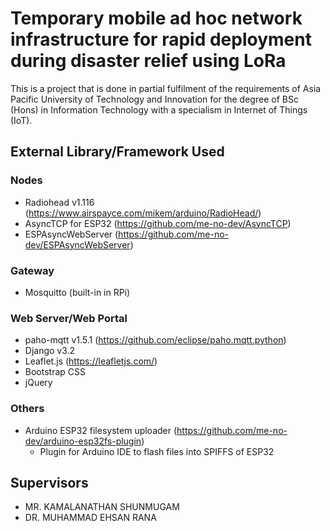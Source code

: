 # Temporary mobile ad hoc network infrastructure for rapid deployment during disaster relief using LoRa
This is a project that is done in partial fulfilment of the requirements of Asia Pacific University of Technology and Innovation for the degree of
BSc (Hons) in Information Technology with a specialism in Internet of Things (IoT).




## External Library/Framework Used
### Nodes
- Radiohead v1.116 (https://www.airspayce.com/mikem/arduino/RadioHead/)
- AsyncTCP for ESP32 (https://github.com/me-no-dev/AsyncTCP)
- ESPAsyncWebServer (https://github.com/me-no-dev/ESPAsyncWebServer)
### Gateway
- Mosquitto (built-in in RPi)

### Web Server/Web Portal
- paho-mqtt v1.5.1 (https://github.com/eclipse/paho.mqtt.python)
- Django v3.2
- Leaflet.js (https://leafletjs.com/)
- Bootstrap CSS
- jQuery
### Others
- Arduino ESP32 filesystem uploader (https://github.com/me-no-dev/arduino-esp32fs-plugin)
    - Plugin for Arduino IDE to flash files into SPIFFS of ESP32
## Supervisors
- MR. KAMALANATHAN SHUNMUGAM
- DR. MUHAMMAD EHSAN RANA